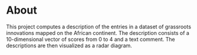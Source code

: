 # About
This project computes a description of the entries in a dataset of grassroots innovations mapped on the African continent. The description consists of a 10-dimensional vector of scores from 0 to 4 and a text comment. The descriptions are then visualized as a radar diagram.
